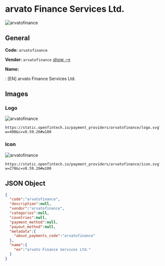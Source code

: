 
# arvato Finance Services Ltd. 
![arvatofinance](https://static.openfintech.io/payment_providers/arvatofinance/logo.svg?w=400&c=v0.59.26#w100)  

## General 
 
**Code:** `arvatofinance` 
 
**Vendor:** `arvatofinance` [show -->](/vendors/arvatofinance/) 
 
**Name:** 
 
:	[EN] arvato Finance Services Ltd. 
 

## Images 

### Logo 
 
![arvatofinance](https://static.openfintech.io/payment_providers/arvatofinance/logo.svg?w=400&c=v0.59.26#w100)  

```
https://static.openfintech.io/payment_providers/arvatofinance/logo.svg?w=400&c=v0.59.26#w100
```  

### Icon 
 
![arvatofinance](https://static.openfintech.io/payment_providers/arvatofinance/icon.svg?w=278&c=v0.59.26#w100)  

```
https://static.openfintech.io/payment_providers/arvatofinance/icon.svg?w=278&c=v0.59.26#w100
```  

## JSON Object 

```json
{
  "code":"arvatofinance",
  "description":null,
  "vendor":"arvatofinance",
  "categories":null,
  "countries":null,
  "payment_method":null,
  "payout_method":null,
  "metadata":{
    "about_payments_code":"arvatofinance"
  },
  "name":{
    "en":"arvato Finance Services Ltd."
  }
}
```  
